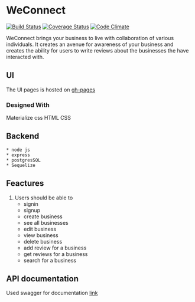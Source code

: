 # WeConnect

[![Build Status](https://travis-ci.org/Annmary12/WeConnect.svg?branch=coverall)](https://travis-ci.org/Annmary12/WeConnect) [![Coverage Status](https://coveralls.io/repos/github/Annmary12/WeConnect/badge.svg?branch=coverall)](https://coveralls.io/github/Annmary12/WeConnect?branch=coverall) [![Code Climate](https://codeclimate.com/github/codeclimate/codeclimate/badges/gpa.svg)](https://codeclimate.com/github/Annmary12/WeConnect)


WeConnect brings your business to live with collaboration of various individuals. It creates an avenue for awareness of your business and creates the ability for users to write reviews about the businesses the have interacted with.

## UI
The UI pages is hosted on <a href="https://annmary12.github.io/WeConnect/template/index.html" target="_blank">gh-pages</a>

### Designed With
Materialize css
HTML
CSS

## Backend
    * node js
    * express
    * postgresSQL
    * Sequelize

## Feactures
1. Users should be able to
    * signin
    * signup
    * create business
    * see all businesses
    * edit business
    * view business
    * delete business
    * add review for a business
    * get reviews for a business
    * search for a business

## API documentation
Used swagger for documentation <a href="https://weconnect12-server.herokuapp.com/docs/" target="_blank">link</a>
